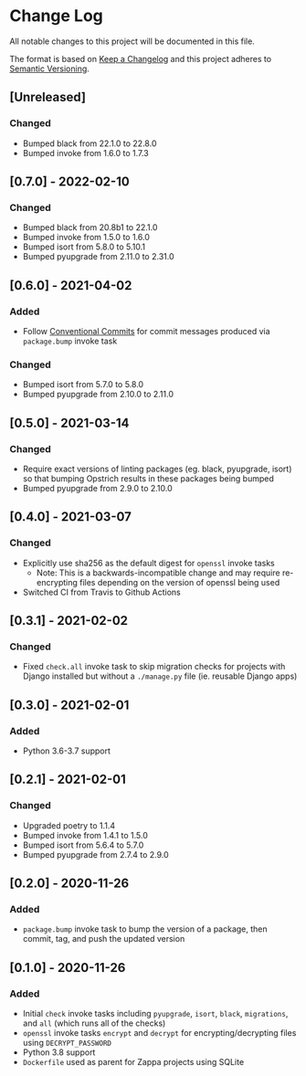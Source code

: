 # Change Log
All notable changes to this project will be documented in this file.

The format is based on [Keep a Changelog](http://keepachangelog.com/)
and this project adheres to [Semantic Versioning](http://semver.org/).

## [Unreleased]

### Changed
- Bumped black from 22.1.0 to 22.8.0
- Bumped invoke from 1.6.0 to 1.7.3

## [0.7.0] - 2022-02-10

### Changed
- Bumped black from 20.8b1 to 22.1.0
- Bumped invoke from 1.5.0 to 1.6.0
- Bumped isort from 5.8.0 to 5.10.1
- Bumped pyupgrade from 2.11.0 to 2.31.0

## [0.6.0] - 2021-04-02

### Added
- Follow [Conventional Commits](https://www.conventionalcommits.org/) for commit messages produced via `package.bump` invoke task

### Changed
- Bumped isort from 5.7.0 to 5.8.0
- Bumped pyupgrade from 2.10.0 to 2.11.0

## [0.5.0] - 2021-03-14

### Changed
- Require exact versions of linting packages (eg. black, pyupgrade, isort) so that bumping Opstrich results in these packages being bumped
- Bumped pyupgrade from 2.9.0 to 2.10.0

## [0.4.0] - 2021-03-07

### Changed
- Explicitly use sha256 as the default digest for `openssl` invoke tasks
  - Note: This is a backwards-incompatible change and may require re-encrypting files depending on the version of openssl being used
- Switched CI from Travis to Github Actions

## [0.3.1] - 2021-02-02

### Changed
- Fixed `check.all` invoke task to skip migration checks for projects with Django installed but without a `./manage.py` file (ie. reusable Django apps)

## [0.3.0] - 2021-02-01

### Added
- Python 3.6-3.7 support

## [0.2.1] - 2021-02-01

### Changed
- Upgraded poetry to 1.1.4
- Bumped invoke from 1.4.1 to 1.5.0
- Bumped isort from 5.6.4 to 5.7.0
- Bumped pyupgrade from 2.7.4 to 2.9.0

## [0.2.0] - 2020-11-26

### Added
- `package.bump` invoke task to bump the version of a package, then commit, tag, and push the updated version

## [0.1.0] - 2020-11-26

### Added
- Initial `check` invoke tasks including `pyupgrade`, `isort`, `black`, `migrations`, and `all` (which runs all of the checks)
- `openssl` invoke tasks `encrypt` and `decrypt` for encrypting/decrypting files using `DECRYPT_PASSWORD`
- Python 3.8 support
- `Dockerfile` used as parent for Zappa projects using SQLite
